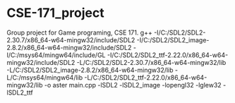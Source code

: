 # CSE-171_project
Group project for Game programing, CSE 171.
g++ -I/C:/SDL2/SDL2-2.30.7/x86_64-w64-mingw32/include/SDL2 -I/C:/SDL2/SDL2_image-2.8.2/x86_64-w64-mingw32/include/SDL2 -I/C:/msys64/mingw64/include/GL -I/C:/SDL2/SDL2_ttf-2.22.0/x86_64-w64-mingw32/include/SDL2 -L/C:/SDL2/SDL2-2.30.7/x86_64-w64-mingw32/lib -L/C:/SDL2/SDL2_image-2.8.2/x86_64-w64-mingw32/lib -L/C:/msys64/mingw64/lib -L/C:/SDL2/SDL2_ttf-2.22.0/x86_64-w64-mingw32/lib -o aster main.cpp -lSDL2 -lSDL2_image -lopengl32 -lglew32 -lSDL2_ttf
